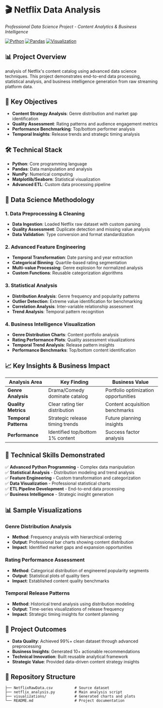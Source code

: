 # 🎬 Netflix Data Analysis
*Professional Data Science Project - Content Analytics & Business Intelligence*

[![Python](https://img.shields.io/badge/Python-3.8+-blue.svg)](https://www.python.org/downloads/)
[![Pandas](https://img.shields.io/badge/Pandas-Data%20Analysis-green.svg)](https://pandas.pydata.org/)
[![Visualization](https://img.shields.io/badge/Visualization-Matplotlib%20%7C%20Seaborn-orange.svg)](https://matplotlib.org/)

## 📊 Project Overview
 analysis of Netflix's content catalog using advanced data science techniques. This project demonstrates end-to-end data processing, statistical analysis, and business intelligence generation from raw streaming platform data.

## 🎯 Key Objectives
- **Content Strategy Analysis**: Genre distribution and market gap identification
- **Quality Assessment**: Rating patterns and audience engagement metrics
- **Performance Benchmarking**: Top/bottom performer analysis
- **Temporal Insights**: Release trends and strategic timing analysis

## 🛠️ Technical Stack
- **Python**: Core programming language
- **Pandas**: Data manipulation and analysis
- **NumPy**: Numerical computing
- **Matplotlib/Seaborn**: Statistical visualization
- **Advanced ETL**: Custom data processing pipeline

## 🔬 Data Science Methodology

### **1. Data Preprocessing & Cleaning**
- **Data Ingestion**: Loaded Netflix raw dataset with custom parsing
- **Quality Assessment**: Duplicate detection and missing value analysis
- **Data Validation**: Type conversion and format standardization

### **2. Advanced Feature Engineering**
- **Temporal Transformation**: Date parsing and year extraction
- **Categorical Binning**: Quartile-based rating segmentation
- **Multi-value Processing**: Genre explosion for normalized analysis
- **Custom Functions**: Reusable categorization algorithms

### **3. Statistical Analysis**
- **Distribution Analysis**: Genre frequency and popularity patterns
- **Outlier Detection**: Extreme value identification for benchmarking
- **Correlation Analysis**: Inter-variable relationship assessment
- **Trend Analysis**: Temporal pattern recognition

### **4. Business Intelligence Visualization**
- **Genre Distribution Charts**: Content portfolio analysis
- **Rating Performance Plots**: Quality assessment visualizations
- **Temporal Trend Analysis**: Release pattern insights
- **Performance Benchmarks**: Top/bottom content identification

## 📈 Key Insights & Business Impact

| Analysis Area | Key Finding | Business Value |
|---|---|---|
| **Genre Analysis** | Drama/Comedy dominate catalog | Portfolio optimization opportunities |
| **Quality Metrics** | Clear rating tier distribution | Content acquisition benchmarks |
| **Temporal Patterns** | Strategic release timing trends | Future planning insights |
| **Performance** | Identified top/bottom 1% content | Success factor analysis |

## 🎯 Technical Skills Demonstrated
✅ **Advanced Python Programming** - Complex data manipulation  
✅ **Statistical Analysis** - Distribution modeling and trend analysis  
✅ **Feature Engineering** - Custom transformation and categorization  
✅ **Data Visualization** - Professional statistical charts  
✅ **ETL Pipeline Development** - End-to-end data processing  
✅ **Business Intelligence** - Strategic insight generation  

## 📊 Sample Visualizations

### Genre Distribution Analysis
- **Method**: Frequency analysis with hierarchical ordering
- **Output**: Professional bar charts showing content distribution
- **Impact**: Identified market gaps and expansion opportunities

### Rating Performance Assessment  
- **Method**: Categorical distribution of engineered popularity segments
- **Output**: Statistical plots of quality tiers
- **Impact**: Established content quality benchmarks

### Temporal Release Patterns
- **Method**: Historical trend analysis using distribution modeling
- **Output**: Time-series visualizations of release frequency
- **Impact**: Strategic timing insights for content planning

## 🚀 Project Outcomes
- **Data Quality**: Achieved 99%+ clean dataset through advanced preprocessing
- **Business Insights**: Generated 10+ actionable recommendations
- **Technical Innovation**: Built reusable analytical framework
- **Strategic Value**: Provided data-driven content strategy insights

## 📁 Repository Structure
```
├── NetflixRawData.csv          # Source dataset
├── netflix_analysis.py         # Main analysis script  
├── visualizations/             # Generated charts and plots
└── README.md                   # Project documentation
```
